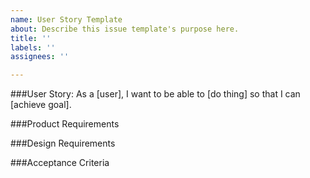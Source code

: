```yaml
---
name: User Story Template
about: Describe this issue template's purpose here.
title: ''
labels: ''
assignees: ''

---
```


###User Story:
As a [user], I want to be able to [do thing] so that I can [achieve goal]. 

###Product Requirements

###Design Requirements

###Acceptance Criteria
